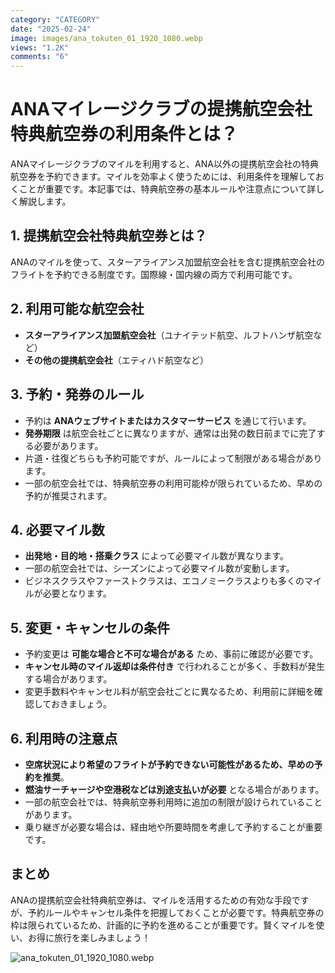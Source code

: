 ```yaml
---
category: "CATEGORY"
date: "2025-02-24"
image: images/ana_tokuten_01_1920_1080.webp
views: "1.2K"
comments: "6"
---
```


# ANAマイレージクラブの提携航空会社特典航空券の利用条件とは？

ANAマイレージクラブのマイルを利用すると、ANA以外の提携航空会社の特典航空券を予約できます。マイルを効率よく使うためには、利用条件を理解しておくことが重要です。本記事では、特典航空券の基本ルールや注意点について詳しく解説します。

## 1. 提携航空会社特典航空券とは？
ANAのマイルを使って、スターアライアンス加盟航空会社を含む提携航空会社のフライトを予約できる制度です。国際線・国内線の両方で利用可能です。

## 2. 利用可能な航空会社
- **スターアライアンス加盟航空会社**（ユナイテッド航空、ルフトハンザ航空など）
- **その他の提携航空会社**（エティハド航空など）

## 3. 予約・発券のルール
- 予約は **ANAウェブサイトまたはカスタマーサービス** を通じて行います。
- **発券期限** は航空会社ごとに異なりますが、通常は出発の数日前までに完了する必要があります。
- 片道・往復どちらも予約可能ですが、ルールによって制限がある場合があります。
- 一部の航空会社では、特典航空券の利用可能枠が限られているため、早めの予約が推奨されます。

## 4. 必要マイル数
- **出発地・目的地・搭乗クラス** によって必要マイル数が異なります。
- 一部の航空会社では、シーズンによって必要マイル数が変動します。
- ビジネスクラスやファーストクラスは、エコノミークラスよりも多くのマイルが必要となります。

## 5. 変更・キャンセルの条件
- 予約変更は **可能な場合と不可な場合がある** ため、事前に確認が必要です。
- **キャンセル時のマイル返却は条件付き** で行われることが多く、手数料が発生する場合があります。
- 変更手数料やキャンセル料が航空会社ごとに異なるため、利用前に詳細を確認しておきましょう。

## 6. 利用時の注意点
- **空席状況により希望のフライトが予約できない可能性があるため、早めの予約を推奨**。
- **燃油サーチャージや空港税などは別途支払いが必要** となる場合があります。
- 一部の航空会社では、特典航空券利用時に追加の制限が設けられていることがあります。
- 乗り継ぎが必要な場合は、経由地や所要時間を考慮して予約することが重要です。

## まとめ
ANAの提携航空会社特典航空券は、マイルを活用するための有効な手段ですが、予約ルールやキャンセル条件を把握しておくことが必要です。特典航空券の枠は限られているため、計画的に予約を進めることが重要です。賢くマイルを使い、お得に旅行を楽しみましょう！

![ana_tokuten_01_1920_1080.webp](/images/ana_tokuten_01_1920_1080.webp)
<!-- 「ANA 特典航空券 日本人 スマホを持った大学生美女 特定の文字は使わない」 で1920px×1080px で画像生成 -->